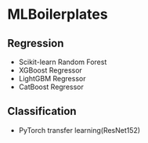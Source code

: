 # MLBoilerplates

## Regression
* Scikit-learn Random Forest
* XGBoost Regressor
* LightGBM Regressor
* CatBoost Regressor

## Classification
* PyTorch transfer learning(ResNet152)
